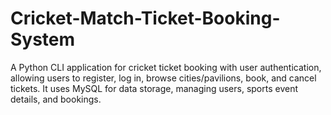 # Cricket-Match-Ticket-Booking-System
A Python CLI application for cricket ticket booking with user authentication, allowing users to register, log in, browse cities/pavilions, book, and cancel tickets. It uses MySQL for data storage, managing users, sports event details, and bookings.
